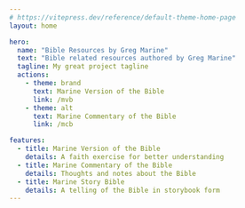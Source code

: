 ```yaml
---
# https://vitepress.dev/reference/default-theme-home-page
layout: home

hero:
  name: "Bible Resources by Greg Marine"
  text: "Bible related resources authored by Greg Marine"
  tagline: My great project tagline
  actions:
    - theme: brand
      text: Marine Version of the Bible
      link: /mvb
    - theme: alt
      text: Marine Commentary of the Bible
      link: /mcb

features:
  - title: Marine Version of the Bible
    details: A faith exercise for better understanding
  - title: Marine Commentary of the Bible
    details: Thoughts and notes about the Bible
  - title: Marine Story Bible
    details: A telling of the Bible in storybook form
---
```


